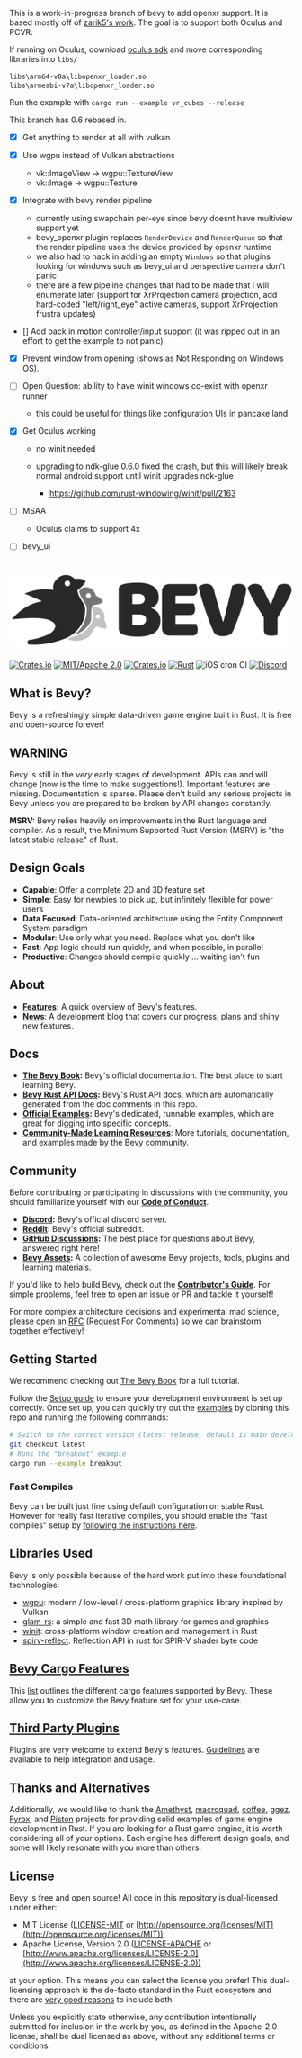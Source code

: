 This is a work-in-progress branch of bevy to add openxr support. It is based mostly off of [zarik5's work](https://github.com/zarik5/bevy). The goal is to support both Oculus and PCVR.

If running on Oculus, download [oculus sdk](https://developer.oculus.com/downloads/package/oculus-openxr-mobile-sdk/) and move corresponding libraries into `libs/`

```
libs\arm64-v8a\libopenxr_loader.so
libs\armeabi-v7a\libopenxr_loader.so
```

Run the example with `cargo run --example vr_cubes --release`

This branch has 0.6 rebased in.

- [x] Get anything to render at all with vulkan
- [x] Use wgpu instead of Vulkan abstractions

  - vk::ImageView -> wgpu::TextureView
  - vk::Image -> wgpu::Texture

- [x] Integrate with bevy render pipeline

  - currently using swapchain per-eye since bevy doesnt have multiview support yet
  - bevy_openxr plugin replaces `RenderDevice` and `RenderQueue` so that the render pipeline uses the device provided by openxr runtime
  - we also had to hack in adding an empty `Windows` so that plugins looking for windows such as bevy_ui and perspective camera don't panic
  - there are a few pipeline changes that had to be made that I will enumerate later (support for XrProjection camera projection, add hard-coded "left/right_eye" active cameras, support XrProjection frustra updates)

- [] Add back in motion controller/input support (it was ripped out in an effort to get the example to not panic)
- [x] Prevent window from opening (shows as Not Responding on Windows OS).
- [ ] Open Question: ability to have winit windows co-exist with openxr runner

  - this could be useful for things like configuration UIs in pancake land

- [x] Get Oculus working

  - no winit needed
  - upgrading to ndk-glue 0.6.0 fixed the crash, but this will likely break normal android support until winit upgrades ndk-glue

    - https://github.com/rust-windowing/winit/pull/2163

- [ ] MSAA

  - Oculus claims to support 4x

- [ ] bevy_ui



# [![Bevy](assets/branding/bevy_logo_light_dark_and_dimmed.svg)](https://bevyengine.org)

[![Crates.io](https://img.shields.io/crates/v/bevy.svg)](https://crates.io/crates/bevy)
[![MIT/Apache 2.0](https://img.shields.io/badge/license-MIT%2FApache-blue.svg)](./LICENSE)
[![Crates.io](https://img.shields.io/crates/d/bevy.svg)](https://crates.io/crates/bevy)
[![Rust](https://github.com/bevyengine/bevy/workflows/CI/badge.svg)](https://github.com/bevyengine/bevy/actions)
![iOS cron CI](https://github.com/bevyengine/bevy/workflows/iOS%20cron%20CI/badge.svg)
[![Discord](https://img.shields.io/discord/691052431525675048.svg?label=&logo=discord&logoColor=ffffff&color=7389D8&labelColor=6A7EC2)](https://discord.gg/bevy)

## What is Bevy?

Bevy is a refreshingly simple data-driven game engine built in Rust. It is free and open-source forever!

## WARNING

Bevy is still in the _very_ early stages of development. APIs can and will change (now is the time to make suggestions!). Important features are missing. Documentation is sparse. Please don't build any serious projects in Bevy unless you are prepared to be broken by API changes constantly.

**MSRV:** Bevy relies heavily on improvements in the Rust language and compiler.
As a result, the Minimum Supported Rust Version (MSRV) is "the latest stable release" of Rust.

## Design Goals

- **Capable**: Offer a complete 2D and 3D feature set
- **Simple**: Easy for newbies to pick up, but infinitely flexible for power users
- **Data Focused**: Data-oriented architecture using the Entity Component System paradigm
- **Modular**: Use only what you need. Replace what you don't like
- **Fast**: App logic should run quickly, and when possible, in parallel
- **Productive**: Changes should compile quickly ... waiting isn't fun

## About

- **[Features](https://bevyengine.org):** A quick overview of Bevy's features.
- **[News](https://bevyengine.org/news/)**: A development blog that covers our progress, plans and shiny new features.

## Docs

- **[The Bevy Book](https://bevyengine.org/learn/book/introduction):** Bevy's official documentation. The best place to start learning Bevy.
- **[Bevy Rust API Docs](https://docs.rs/bevy):** Bevy's Rust API docs, which are automatically generated from the doc comments in this repo.
- **[Official Examples](https://github.com/bevyengine/bevy/tree/latest/examples):** Bevy's dedicated, runnable examples, which are great for digging into specific concepts.
- **[Community-Made Learning Resources](https://bevyengine.org/assets/#learning)**: More tutorials, documentation, and examples made by the Bevy community.

## Community

Before contributing or participating in discussions with the community, you should familiarize yourself with our [**Code of Conduct**](./CODE_OF_CONDUCT.md).

- **[Discord](https://discord.gg/bevy):** Bevy's official discord server.
- **[Reddit](https://reddit.com/r/bevy):** Bevy's official subreddit.
- **[GitHub Discussions](https://github.com/bevyengine/bevy/discussions):** The best place for questions about Bevy, answered right here!
- **[Bevy Assets](https://bevyengine.org/assets/):** A collection of awesome Bevy projects, tools, plugins and learning materials.

If you'd like to help build Bevy, check out the **[Contributor's Guide](https://github.com/bevyengine/bevy/blob/main/CONTRIBUTING.md)**.
For simple problems, feel free to open an issue or PR and tackle it yourself!

For more complex architecture decisions and experimental mad science, please open an [RFC](https://github.com/bevyengine/rfcs) (Request For Comments) so we can brainstorm together effectively!

## Getting Started

We recommend checking out [The Bevy Book](https://bevyengine.org/learn/book/introduction) for a full tutorial.

Follow the [Setup guide](https://bevyengine.org/learn/book/getting-started/setup/) to ensure your development environment is set up correctly.
Once set up, you can quickly try out the [examples](https://github.com/bevyengine/bevy/tree/latest/examples) by cloning this repo and running the following commands:

```sh
# Switch to the correct version (latest release, default is main development branch)
git checkout latest
# Runs the "breakout" example
cargo run --example breakout
```

### Fast Compiles

Bevy can be built just fine using default configuration on stable Rust. However for really fast iterative compiles, you should enable the "fast compiles" setup by [following the instructions here](http://bevyengine.org/learn/book/getting-started/setup/).

## Libraries Used

Bevy is only possible because of the hard work put into these foundational technologies:

- [wgpu](https://wgpu.rs/): modern / low-level / cross-platform graphics library inspired by Vulkan
- [glam-rs](https://github.com/bitshifter/glam-rs): a simple and fast 3D math library for games and graphics
- [winit](https://github.com/rust-windowing/winit): cross-platform window creation and management in Rust
- [spirv-reflect](https://github.com/gwihlidal/spirv-reflect-rs): Reflection API in rust for SPIR-V shader byte code

## [Bevy Cargo Features][cargo_features]

This [list][cargo_features] outlines the different cargo features supported by Bevy. These allow you to customize the Bevy feature set for your use-case.

[cargo_features]: docs/cargo_features.md

## [Third Party Plugins][plugin_guidelines]

Plugins are very welcome to extend Bevy's features. [Guidelines][plugin_guidelines] are available to help integration and usage.

[plugin_guidelines]: docs/plugins_guidelines.md

## Thanks and Alternatives

Additionally, we would like to thank the [Amethyst](https://github.com/amethyst/amethyst), [macroquad](https://github.com/not-fl3/macroquad), [coffee](https://github.com/hecrj/coffee), [ggez](https://github.com/ggez/ggez), [Fyrox](https://github.com/FyroxEngine/Fyrox), and [Piston](https://github.com/PistonDevelopers/piston) projects for providing solid examples of game engine development in Rust. If you are looking for a Rust game engine, it is worth considering all of your options. Each engine has different design goals, and some will likely resonate with you more than others.

## License

Bevy is free and open source! All code in this repository is dual-licensed under either:

- MIT License ([LICENSE-MIT](docs/LICENSE-MIT) or [http://opensource.org/licenses/MIT](http://opensource.org/licenses/MIT))
- Apache License, Version 2.0 ([LICENSE-APACHE](docs/LICENSE-APACHE) or [http://www.apache.org/licenses/LICENSE-2.0](http://www.apache.org/licenses/LICENSE-2.0))

at your option. This means you can select the license you prefer! This dual-licensing approach is the de-facto standard in the Rust ecosystem and there are [very good reasons](https://github.com/bevyengine/bevy/issues/2373) to include both.

Unless you explicitly state otherwise, any contribution intentionally submitted
for inclusion in the work by you, as defined in the Apache-2.0 license, shall be dual licensed as above, without any
additional terms or conditions.
